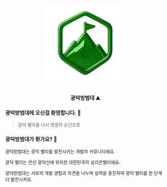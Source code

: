 <div align="center">
<img alt="logo" src="/profile/images/logo.png" height="256px"><br>
<h3 align="center">광덕방범대 ⛰️</h3>
</div>

### 광덕방범대에 오신걸 환영합니다. 🤗
> 광덕 밸리를 다시 영광의 순간으로

### 광덕방범대가 뭔가요? 🤔
광덕방범대는 광덕 밸리를 발전시키는 개발자 커뮤니티에요.

광덕 밸리는 안산 광덕산에 위치한 대한민국의 실리콘밸리에요.

광덕방범대는 서로의 개발 경험과 의견을 나누며 실력을 증진하여 광덕 밸리를 한 단계 더 발전시켜요.
